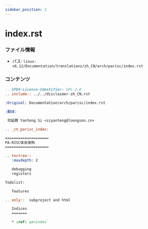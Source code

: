 ```yaml
---
sidebar_position: 2
---
```

# index.rst

### ファイル情報

- パス: `linux-v6.12/Documentation/translations/zh_CN/arch/parisc/index.rst`

### コンテンツ

```rst
.. SPDX-License-Identifier: GPL-2.0
.. include:: ../../disclaimer-zh_CN.rst

:Original: Documentation/arch/parisc/index.rst

:翻译:

 司延腾 Yanteng Si <siyanteng@loongson.cn>

.. _cn_parisc_index:

====================
PA-RISC体系架构
====================

.. toctree::
   :maxdepth: 2

   debugging
   registers

Todolist:

   features

.. only::  subproject and html

   Indices
   =======

   * :ref:`genindex`

```
